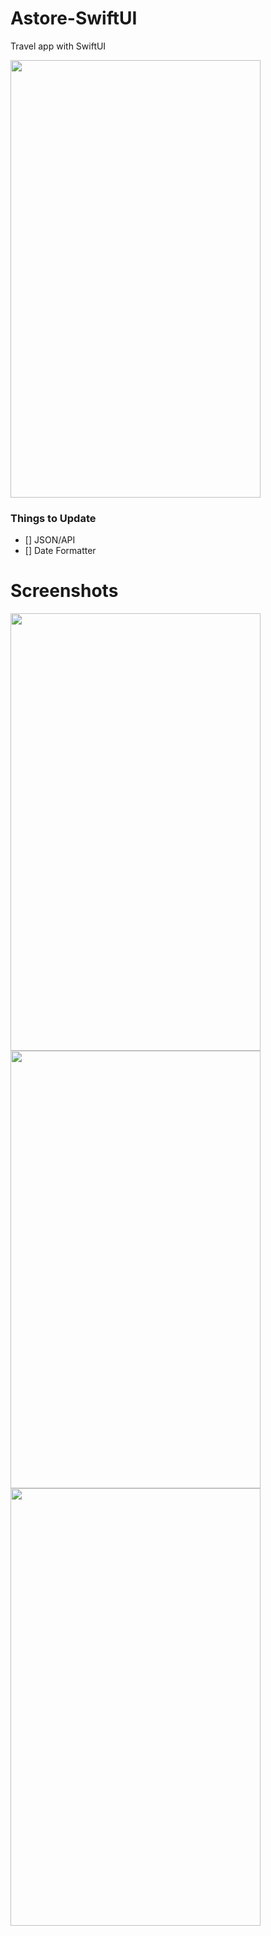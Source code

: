# Astore-SwiftUI

Travel app with SwiftUI

<img src="" width="400" height="700" />

### Things to Update

- [] JSON/API
- [] Date Formatter


# Screenshots

<img src="" width="400" height="700" />

<img src="" width="400" height="700" />

<img src="" width="400" height="700" />
